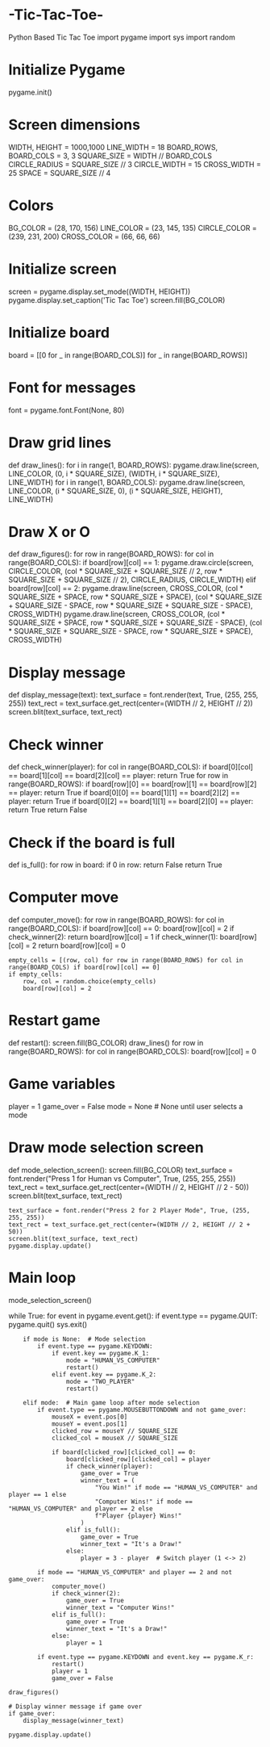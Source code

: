 # -Tic-Tac-Toe-
Python Based Tic Tac Toe 
import pygame
import sys
import random

# Initialize Pygame
pygame.init()

# Screen dimensions
WIDTH, HEIGHT = 1000,1000
LINE_WIDTH = 18
BOARD_ROWS, BOARD_COLS = 3, 3
SQUARE_SIZE = WIDTH // BOARD_COLS
CIRCLE_RADIUS = SQUARE_SIZE // 3
CIRCLE_WIDTH = 15
CROSS_WIDTH = 25
SPACE = SQUARE_SIZE // 4

# Colors
BG_COLOR = (28, 170, 156)
LINE_COLOR = (23, 145, 135)
CIRCLE_COLOR = (239, 231, 200)
CROSS_COLOR = (66, 66, 66)

# Initialize screen
screen = pygame.display.set_mode((WIDTH, HEIGHT))
pygame.display.set_caption('Tic Tac Toe')
screen.fill(BG_COLOR)

# Initialize board
board = [[0 for _ in range(BOARD_COLS)] for _ in range(BOARD_ROWS)]

# Font for messages
font = pygame.font.Font(None, 80)

# Draw grid lines
def draw_lines():
    for i in range(1, BOARD_ROWS):
        pygame.draw.line(screen, LINE_COLOR, (0, i * SQUARE_SIZE), (WIDTH, i * SQUARE_SIZE), LINE_WIDTH)
    for i in range(1, BOARD_COLS):
        pygame.draw.line(screen, LINE_COLOR, (i * SQUARE_SIZE, 0), (i * SQUARE_SIZE, HEIGHT), LINE_WIDTH)

# Draw X or O
def draw_figures():
    for row in range(BOARD_ROWS):
        for col in range(BOARD_COLS):
            if board[row][col] == 1:
                pygame.draw.circle(screen, CIRCLE_COLOR, 
                                   (col * SQUARE_SIZE + SQUARE_SIZE // 2, row * SQUARE_SIZE + SQUARE_SIZE // 2), 
                                   CIRCLE_RADIUS, CIRCLE_WIDTH)
            elif board[row][col] == 2:
                pygame.draw.line(screen, CROSS_COLOR, 
                                 (col * SQUARE_SIZE + SPACE, row * SQUARE_SIZE + SPACE), 
                                 (col * SQUARE_SIZE + SQUARE_SIZE - SPACE, row * SQUARE_SIZE + SQUARE_SIZE - SPACE), 
                                 CROSS_WIDTH)
                pygame.draw.line(screen, CROSS_COLOR, 
                                 (col * SQUARE_SIZE + SPACE, row * SQUARE_SIZE + SQUARE_SIZE - SPACE), 
                                 (col * SQUARE_SIZE + SQUARE_SIZE - SPACE, row * SQUARE_SIZE + SPACE), 
                                 CROSS_WIDTH)

# Display message
def display_message(text):
    text_surface = font.render(text, True, (255, 255, 255))
    text_rect = text_surface.get_rect(center=(WIDTH // 2, HEIGHT // 2))
    screen.blit(text_surface, text_rect)

# Check winner
def check_winner(player):
    for col in range(BOARD_COLS):
        if board[0][col] == board[1][col] == board[2][col] == player:
            return True
    for row in range(BOARD_ROWS):
        if board[row][0] == board[row][1] == board[row][2] == player:
            return True
    if board[0][0] == board[1][1] == board[2][2] == player:
        return True
    if board[0][2] == board[1][1] == board[2][0] == player:
        return True
    return False

# Check if the board is full
def is_full():
    for row in board:
        if 0 in row:
            return False
    return True

# Computer move
def computer_move():
    for row in range(BOARD_ROWS):
        for col in range(BOARD_COLS):
            if board[row][col] == 0:
                board[row][col] = 2
                if check_winner(2):
                    return
                board[row][col] = 1
                if check_winner(1):
                    board[row][col] = 2
                    return
                board[row][col] = 0
    
    empty_cells = [(row, col) for row in range(BOARD_ROWS) for col in range(BOARD_COLS) if board[row][col] == 0]
    if empty_cells:
        row, col = random.choice(empty_cells)
        board[row][col] = 2

# Restart game
def restart():
    screen.fill(BG_COLOR)
    draw_lines()
    for row in range(BOARD_ROWS):
        for col in range(BOARD_COLS):
            board[row][col] = 0

# Game variables
player = 1
game_over = False
mode = None  # None until user selects a mode

# Draw mode selection screen
def mode_selection_screen():
    screen.fill(BG_COLOR)
    text_surface = font.render("Press 1 for Human vs Computer", True, (255, 255, 255))
    text_rect = text_surface.get_rect(center=(WIDTH // 2, HEIGHT // 2 - 50))
    screen.blit(text_surface, text_rect)
    
    text_surface = font.render("Press 2 for 2 Player Mode", True, (255, 255, 255))
    text_rect = text_surface.get_rect(center=(WIDTH // 2, HEIGHT // 2 + 50))
    screen.blit(text_surface, text_rect)
    pygame.display.update()

# Main loop
mode_selection_screen()

while True:
    for event in pygame.event.get():
        if event.type == pygame.QUIT:
            pygame.quit()
            sys.exit()

        if mode is None:  # Mode selection
            if event.type == pygame.KEYDOWN:
                if event.key == pygame.K_1:
                    mode = "HUMAN_VS_COMPUTER"
                    restart()
                elif event.key == pygame.K_2:
                    mode = "TWO_PLAYER"
                    restart()

        elif mode:  # Main game loop after mode selection
            if event.type == pygame.MOUSEBUTTONDOWN and not game_over:
                mouseX = event.pos[0]
                mouseY = event.pos[1]
                clicked_row = mouseY // SQUARE_SIZE
                clicked_col = mouseX // SQUARE_SIZE

                if board[clicked_row][clicked_col] == 0:
                    board[clicked_row][clicked_col] = player
                    if check_winner(player):
                        game_over = True
                        winner_text = (
                            "You Win!" if mode == "HUMAN_VS_COMPUTER" and player == 1 else
                            "Computer Wins!" if mode == "HUMAN_VS_COMPUTER" and player == 2 else
                            f"Player {player} Wins!"
                        )
                    elif is_full():
                        game_over = True
                        winner_text = "It's a Draw!"
                    else:
                        player = 3 - player  # Switch player (1 <-> 2)

            if mode == "HUMAN_VS_COMPUTER" and player == 2 and not game_over:
                computer_move()
                if check_winner(2):
                    game_over = True
                    winner_text = "Computer Wins!"
                elif is_full():
                    game_over = True
                    winner_text = "It's a Draw!"
                else:
                    player = 1

            if event.type == pygame.KEYDOWN and event.key == pygame.K_r:
                restart()
                player = 1
                game_over = False

    draw_figures()

    # Display winner message if game over
    if game_over:
        display_message(winner_text)

    pygame.display.update()
